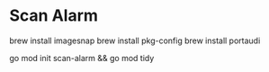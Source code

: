 # Scan Alarm

brew install imagesnap
brew install pkg-config
brew install portaudi

go mod init scan-alarm && go mod tidy